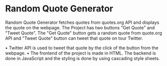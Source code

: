 # Random Quote Generator

Random Quote Generator fetches quotes from quotes.org API and displays the quote on the webpage. 
The Project has two buttons "Get Quote" and "Tweet Quote". The "Get Quote" button gets a random quote from quote.org API and "Tweet Quote" button can tweet that quote on tour Twitter.

•	Twitter API is used to tweet that quote by the click of the button from the webpage.
•	The frontend of the project is made in HTML. The backend is done in JavaScript and the styling is done by using cascading style sheets.



